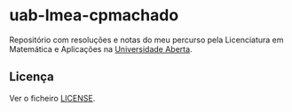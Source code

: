 # uab-lmea-cpmachado

Repositório com resoluções e notas do meu percurso pela Licenciatura em
Matemática e Aplicações na [Universidade Aberta](https://uab.pt).

## Licença

Ver o ficheiro [LICENSE](LICENSE).
